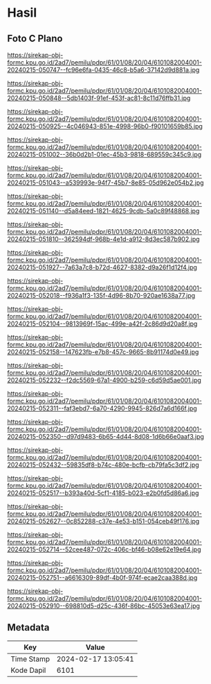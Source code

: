 # Hasil

## Foto C Plano

https://sirekap-obj-formc.kpu.go.id/2ad7/pemilu/pdpr/61/01/08/20/04/6101082004001-20240215-050747--fc96e6fa-0435-46c8-b5a6-37142d9d881a.jpg

https://sirekap-obj-formc.kpu.go.id/2ad7/pemilu/pdpr/61/01/08/20/04/6101082004001-20240215-050848--5db1403f-91ef-453f-ac81-8c11d76ffb31.jpg

https://sirekap-obj-formc.kpu.go.id/2ad7/pemilu/pdpr/61/01/08/20/04/6101082004001-20240215-050925--4c046943-851e-4998-96b0-f90101659b85.jpg

https://sirekap-obj-formc.kpu.go.id/2ad7/pemilu/pdpr/61/01/08/20/04/6101082004001-20240215-051002--36b0d2b1-01ec-45b3-9818-689559c345c9.jpg

https://sirekap-obj-formc.kpu.go.id/2ad7/pemilu/pdpr/61/01/08/20/04/6101082004001-20240215-051043--a539993e-94f7-45b7-8e85-05d962e054b2.jpg

https://sirekap-obj-formc.kpu.go.id/2ad7/pemilu/pdpr/61/01/08/20/04/6101082004001-20240215-051140--d5a84eed-1821-4625-9cdb-5a0c89f48868.jpg

https://sirekap-obj-formc.kpu.go.id/2ad7/pemilu/pdpr/61/01/08/20/04/6101082004001-20240215-051810--362594df-968b-4e1d-a912-8d3ec587b902.jpg

https://sirekap-obj-formc.kpu.go.id/2ad7/pemilu/pdpr/61/01/08/20/04/6101082004001-20240215-051927--7a63a7c8-b72d-4627-8382-d9a26f1d12f4.jpg

https://sirekap-obj-formc.kpu.go.id/2ad7/pemilu/pdpr/61/01/08/20/04/6101082004001-20240215-052018--f936a1f3-135f-4d96-8b70-920ae1638a77.jpg

https://sirekap-obj-formc.kpu.go.id/2ad7/pemilu/pdpr/61/01/08/20/04/6101082004001-20240215-052104--9813969f-15ac-499e-a42f-2c86d9d20a8f.jpg

https://sirekap-obj-formc.kpu.go.id/2ad7/pemilu/pdpr/61/01/08/20/04/6101082004001-20240215-052158--147623fb-e7b8-457c-9665-8b91174d0e49.jpg

https://sirekap-obj-formc.kpu.go.id/2ad7/pemilu/pdpr/61/01/08/20/04/6101082004001-20240215-052232--f2dc5569-67a1-4900-b259-c6d59d5ae001.jpg

https://sirekap-obj-formc.kpu.go.id/2ad7/pemilu/pdpr/61/01/08/20/04/6101082004001-20240215-052311--faf3ebd7-6a70-4290-9945-826d7a6d166f.jpg

https://sirekap-obj-formc.kpu.go.id/2ad7/pemilu/pdpr/61/01/08/20/04/6101082004001-20240215-052350--d97d9483-6b65-4d44-8d08-1d6b66e0aaf3.jpg

https://sirekap-obj-formc.kpu.go.id/2ad7/pemilu/pdpr/61/01/08/20/04/6101082004001-20240215-052432--59835df8-b74c-480e-bcfb-cb79fa5c3df2.jpg

https://sirekap-obj-formc.kpu.go.id/2ad7/pemilu/pdpr/61/01/08/20/04/6101082004001-20240215-052517--b393a40d-5cf1-4185-b023-e2b0fd5d86a6.jpg

https://sirekap-obj-formc.kpu.go.id/2ad7/pemilu/pdpr/61/01/08/20/04/6101082004001-20240215-052627--0c852288-c37e-4e53-b151-054ceb49f176.jpg

https://sirekap-obj-formc.kpu.go.id/2ad7/pemilu/pdpr/61/01/08/20/04/6101082004001-20240215-052714--52cee487-072c-406c-bf46-b08e62e19e64.jpg

https://sirekap-obj-formc.kpu.go.id/2ad7/pemilu/pdpr/61/01/08/20/04/6101082004001-20240215-052751--a6616309-89df-4b0f-974f-ecae2caa388d.jpg

https://sirekap-obj-formc.kpu.go.id/2ad7/pemilu/pdpr/61/01/08/20/04/6101082004001-20240215-052910--698810d5-d25c-436f-86bc-45053e63ea17.jpg


## Metadata

| Key        | Value               |
| ---------- | ------------------- |
| Time Stamp | 2024-02-17 13:05:41 |
| Kode Dapil | 6101                |



